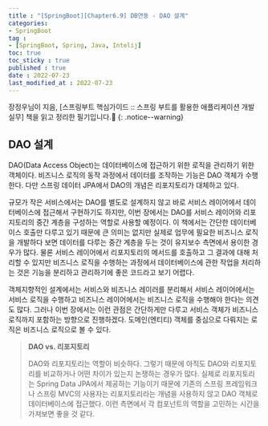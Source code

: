 ```yaml
---
title : "[SpringBoot][Chapter6.9] DB연동 - DAO 설계"
categories:
- SpringBoot
tag :
- [SpringBoot, Spring, Java, Intelij]
toc: true
toc_sticky : true
published : true
date : 2022-07-23
last_modified_at : 2022-07-23
---
```






장정우님이 지음, [스프링부트 핵심가이드 :: 스프링 부트를 활용한 애플리케이션 개발 실무] 책을 읽고 정리한 필기입니다.📢
{: .notice--warning}



## DAO 설계

DAO(Data Access Object)는 데이터베이스에 접근하기 위한 로직을 관리하기 위한 객체이다. 비즈니스 로직의 동작 과정에서 데이터를 조작하는 기능은 DAO 객체가 수행한다. 다만 스프링 데이터 JPA에서 DAO의 개념은 리포지토리가 대체하고 있다.

규모가 작은 서비스에서는 DAO를 별도로 설계하지 않고 바로 서비스 레이어에서 데이터베이스에 접근해서 구현하기도 하지만, 이번 장에서는 DAO를 서비스 레이어와 리포지토리의 중간 계층을 구성하는 역할로 사용할 예정이다. 이 책에서는 간단한 데이터베이스 호출만 다루고 있기 때문에 큰 의미는 없지만 실제로 업무에 필요한 비즈니스 로직을 개발하다 보면 데이터를 다루는 중간 계층을 두는 것이 유지보수 측면에서 용이한 경우가 많다. 물론 서비스 레이어에서 리포지토리의 메서드를 호출하고 그 결과에 대해 처리할 수 있지만 비즈니스 로직을 수행하는 과정에서 데이터베이스에 관한 작업을 처리하는 것은 기능을 분리하고 관리하기에 좋은 코드라고 보기 어렵다.

객체지향적인 설계에서는 서비스와 비즈니스 레이러를 분리해서 서비스 레이어에서는 서비스 로직을 수행하고 비즈니스 레이어에서는 비즈니스 로직을 수행해야 한다는 의견도 많다. 그러나 이번 장에서는 이런 관점은 간단하게만 다루고 서비스 객체가 비즈니스 로직까지 포함하는 방향으로 진행하겠다. 도메인(엔티티) 객체를 중심으로 다뤄지는 로직은 비즈니스 로직으로 볼 수 있다.

> **DAO vs. 리포지토리**
>
> DAO와 리포지토리는 역할이 비슷하다. 그렇기 때문에 아직도 DAO와 리포지토리를 비교하거나 어떤 차이가 있는지 논쟁하는 경우가 많다. 실제로 리포지토리는 Spring Data JPA에서 제공하는 기능이기 때문에 기존의 스프링 프레임워크나 스프링 MVC의 사용자는 리포지토리라는 개념을 사용하지 않고 DAO 객체로 데이터베이스에 접근했다. 이런 측면에서 각 컴포넌트의 역할을 고민하는 시간을 가져보면 좋을 것 같다.



